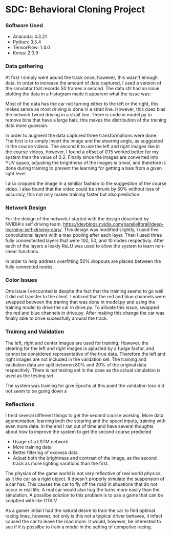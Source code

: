 # SDC: Behavioral Cloning Project

### Software Used

* Anacoda: 4.3.21
* Python:  3.5.4
* TensorFlow: 1.4.0
* Keras: 2.0.9

### Data gathering

At first I simply went aound the track once, however, this wasn't enough data. In order to increase the amount of data captured, I used a version of the simulator that records 50 frames a second. The data stil had an issue plotting the data in a histogram made it apparent what the issue was:

Most of the data has the car not turning either to the left or the right, this makes sense as most driving is done in a strait line. However, this does bias the network tword driving in a strait line. There is code in model.py to remove bins that have a large bais, this makes the distribution of the training data more guassian.

In order to augment the data captured three transformations were done. The first is to simply invert the image and the steering angle, as suggested in the course videos. The second it to use the left and right images like in the course videos, however, I found a offset of 0.15 worked better for my system than the value of 0.2. Finally since the images are converted into YUV space, adjusting the brightness of the images is trivial, and therefore is done during training to prevent the learning for getting a bais from a given light level.

I also cropped the image in a similiar fashion to the suggestion of the course video. I also found that the video could be shrunk by 50% without loss of accuracy, this not only makes training faster but also prediction.

### Network Design

For the design of the network I started with the design described by NVIDIA's self driving team. https://devblogs.nvidia.com/parallelforall/deep-learning-self-driving-cars/. This design was modified slightly, I used five convolutional layers with a max pooling after each layer. Then I used three fully connectected layers that were 100, 50, and 10 nodes respectivly. After each of the layers a leakly ReLU was used to allow the system to learn non-linear functions.

In order to help address overfitting 50% dropouts are placed between the fully connected nodes.

### Color Issues
One issue I encounted is despite the fact that the training seemd to go well it did not transfer to the client. I noticed that the red and blue channels were swapped between the traning that was done in model.py and using the training model to drive the car in drive.py. To allivate this issue, swapped the red and blue channels in drive.py. After making this change the car was finally able to drive sucessfully around the track.

### Training and Validation
The left, right and center images are used for training. However, the stearing for the left and right images is ajdusted by a fudge factor, and cannot be considered representative of the true data. Therefore the left and right images are not included in the validation set. The training and valdiation data are split between 80% and 20% of the original data respecitivly. There is not testing set in the case as the actual simulation is used as the testing set.

The system was training for give Epochs at this point the validation loss did not seem to be going down a


### Reflections

I treid several different things to get the second course working. More data agumentation, learning both the stearing and the speed inputs, training with even more data. In the end I ran out of time and have several thoughts about how to improve the system to get the second course predicted

* Usage of a LSTM network
* More training data
* Better filtering of excesss data.
* Adjust both the brightness and contrast of the image, as the second track as more lighting varations than the first.

The physics of the game world is not very reflective of real world physics, as it the car as a rigid object. It doesn't properly simulate the suspension of a car has. This causes the car to fly off the road in situations that do not occur in real life. A real car would also hug the turns more easily than the simulation. A possilbe solution to this problem is to use a game that can be scriptted with like GTA V. 

As a gamer initial I had the natural desire to train the car to find optimal racing lines, however, not only is this not a tyipical driver behaves, it infact caused the car to leave the road more. It would, however, be interested to see if it is possilbe to train a model in the setting of competive racing.
